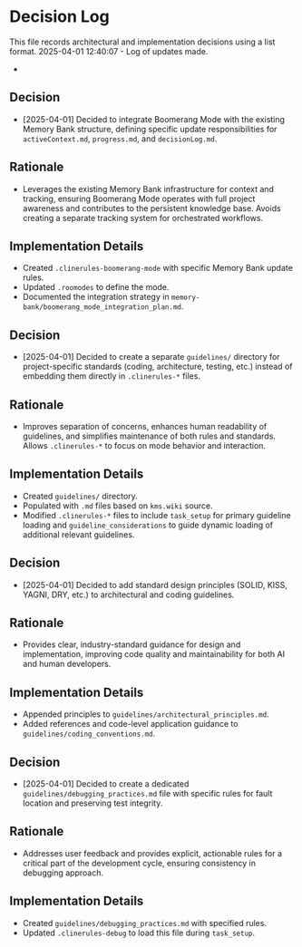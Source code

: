 # Decision Log

This file records architectural and implementation decisions using a list format.
2025-04-01 12:40:07 - Log of updates made.

*

## Decision

*   [2025-04-01] Decided to integrate Boomerang Mode with the existing Memory Bank structure, defining specific update responsibilities for `activeContext.md`, `progress.md`, and `decisionLog.md`.

## Rationale

*   Leverages the existing Memory Bank infrastructure for context and tracking, ensuring Boomerang Mode operates with full project awareness and contributes to the persistent knowledge base. Avoids creating a separate tracking system for orchestrated workflows.

## Implementation Details

*   Created `.clinerules-boomerang-mode` with specific Memory Bank update rules.
*   Updated `.roomodes` to define the mode.
*   Documented the integration strategy in `memory-bank/boomerang_mode_integration_plan.md`.

## Decision

*   [2025-04-01] Decided to create a separate `guidelines/` directory for project-specific standards (coding, architecture, testing, etc.) instead of embedding them directly in `.clinerules-*` files.

## Rationale

*   Improves separation of concerns, enhances human readability of guidelines, and simplifies maintenance of both rules and standards. Allows `.clinerules-*` to focus on mode behavior and interaction.

## Implementation Details

*   Created `guidelines/` directory.
*   Populated with `.md` files based on `kms.wiki` source.
*   Modified `.clinerules-*` files to include `task_setup` for primary guideline loading and `guideline_considerations` to guide dynamic loading of additional relevant guidelines.

## Decision

*   [2025-04-01] Decided to add standard design principles (SOLID, KISS, YAGNI, DRY, etc.) to architectural and coding guidelines.

## Rationale

*   Provides clear, industry-standard guidance for design and implementation, improving code quality and maintainability for both AI and human developers.

## Implementation Details

*   Appended principles to `guidelines/architectural_principles.md`.
*   Added references and code-level application guidance to `guidelines/coding_conventions.md`.

## Decision

*   [2025-04-01] Decided to create a dedicated `guidelines/debugging_practices.md` file with specific rules for fault location and preserving test integrity.

## Rationale

*   Addresses user feedback and provides explicit, actionable rules for a critical part of the development cycle, ensuring consistency in debugging approach.

## Implementation Details

*   Created `guidelines/debugging_practices.md` with specified rules.
*   Updated `.clinerules-debug` to load this file during `task_setup`.
